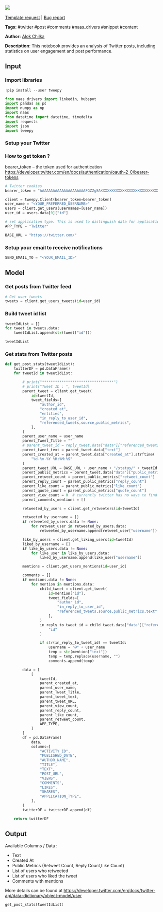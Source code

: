 <a href="https://app.naas.ai/user-redirect/naas/downloader?url=https://raw.githubusercontent.com/jupyter-naas/awesome-notebooks/master/Twitter/Twitter_Get_posts_stats.ipynb" target="_parent"><img src="https://naasai-public.s3.eu-west-3.amazonaws.com/open_in_naas.svg"/></a><br><br><a href="https://github.com/jupyter-naas/awesome-notebooks/issues/new?assignees=&labels=&template=template-request.md&title=Tool+-+Action+of+the+notebook+">Template request</a> | <a href="https://github.com/jupyter-naas/awesome-notebooks/issues/new?assignees=&labels=bug&template=bug_report.md&title=Twitter+-+Get+posts+stats:+Error+short+description">Bug report</a>

**Tags:** #twitter #post #comments #naas_drivers #snippet #content

**Author:** [Alok Chilka](https://www.linkedin.com/in/calok64/)

**Description:** This notebook provides an analysis of Twitter posts, including statistics on user engagement and post performance.

## Input

### Import libraries


```python
!pip install --user tweepy
```


```python
from naas_drivers import linkedin, hubspot
import pandas as pd
import numpy as np
import naas
from datetime import datetime, timedelta
import requests
import json
import tweepy
```

### Setup your Twitter

### How to get token ?

bearer_token – the token used for authentication
https://developer.twitter.com/en/docs/authentication/oauth-2-0/bearer-tokens



```python
# Twitter cookies
bearer_token = "AAAAAAAAAAAAAAAAAAAAAFGZZgEAXXXXXXXXXXXXXXXXXXXXXXXXXXXXXXXXXXXXXXXXX"

client = tweepy.Client(bearer_token=bearer_token)
user_name = "<YOUR_PREFERRED_USERNAME>"
users = client.get_users(usernames=[user_name])
user_id = users.data[0]["id"]

# set application type. This is used to distinguish data for application in master data model
APP_TYPE = "Twitter"

BASE_URL = "https://twitter.com/"
```

### Setup your email to receive notifications


```python
SEND_EMAIL_TO = "<YOUR_EMAIL_ID>"
```

## Model

### Get posts from Twitter feed


```python
# Get user tweets
tweets = client.get_users_tweets(id=user_id)
```

### Build tweet id list


```python
tweetIdList = []
for tweet in tweets.data:
    tweetIdList.append(str(tweet["id"]))
```


```python
tweetIdList
```

### Get stats from Twitter posts


```python
def get_post_stats(tweetIdList):
    twitterDF = pd.DataFrame()
    for tweetId in tweetIdList:

        # print("*********************************")
        # print("Tweet ID : ", tweetId)
        parent_tweet = client.get_tweet(
            id=tweetId,
            tweet_fields=[
                "author_id",
                "created_at",
                "entities",
                "in_reply_to_user_id",
                "referenced_tweets,source,public_metrics",
            ],
        )
        parent_user_name = user_name
        parent_Tweet_Title = ""
        # parent_tweet_id = reply_tweet.data["data"]["referenced_tweets"][0]["id"]
        parent_tweet_text = parent_tweet.data["text"]
        parent_created_at = parent_tweet.data["created_at"].strftime(
            "%d-%m-%Y %H:%M:%S"
        )
        parent_tweet_URL = BASE_URL + user_name + "/status/" + tweetId
        parent_public_metrics = parent_tweet.data["data"]["public_metrics"]
        parent_retweet_count = parent_public_metrics["retweet_count"]
        parent_reply_count = parent_public_metrics["reply_count"]
        parent_like_count = parent_public_metrics["like_count"]
        parent_quote_count = parent_public_metrics["quote_count"]
        parent_view_count = 0  # currently twitter has no ways to find out who actually viewed your post hence kept value = 0 to map the columns
        parent_comments_mentions = []

        retweeted_by_users = client.get_retweeters(id=tweetId)

        retweeted_by_username = []
        if retweeted_by_users.data != None:
            for retweet_user in retweeted_by_users.data:
                retweeted_by_username.append(retweet_user["username"])

        like_by_users = client.get_liking_users(id=tweetId)
        liked_by_username = []
        if like_by_users.data != None:
            for like_user in like_by_users.data:
                liked_by_username.append(like_user["username"])

        mentions = client.get_users_mentions(id=user_id)

        comments = []
        if mentions.data != None:
            for mention in mentions.data:
                child_tweet = client.get_tweet(
                    id=mention["id"],
                    tweet_fields=[
                        "author_id",
                        "in_reply_to_user_id",
                        "referenced_tweets,source,public_metrics,text",
                    ],
                )
                in_reply_to_tweet_id = child_tweet.data["data"]["referenced_tweets"][0][
                    "id"
                ]

                if str(in_reply_to_tweet_id) == tweetId:
                    username = "@" + user_name
                    temp = str(mention["text"])
                    temp = temp.replace(username, "")
                    comments.append(temp)

        data = [
            [
                tweetId,
                parent_created_at,
                parent_user_name,
                parent_Tweet_Title,
                parent_tweet_text,
                parent_tweet_URL,
                parent_view_count,
                parent_reply_count,
                parent_like_count,
                parent_retweet_count,
                APP_TYPE,
            ]
        ]
        df = pd.DataFrame(
            data,
            columns=[
                "ACTIVITY_ID",
                "PUBLISHED_DATE",
                "AUTHOR_NAME",
                "TITLE",
                "TEXT",
                "POST_URL",
                "VIEWS",
                "COMMENTS",
                "LIKES",
                "SHARES",
                "APPLICATION_TYPE",
            ],
        )
        twitterDF = twitterDF.append(df)

    return twitterDF
```

## Output

Available Columns / Data :

- Text
- Created At
- Public Metrics (Retweet Count, Reply Count,Like Count)
- List of users who retweeted 
- List of users who liked the tweet
- Comments with mentions

More details can be found at https://developer.twitter.com/en/docs/twitter-api/data-dictionary/object-model/user


```python
get_post_stats(tweetIdList)
```
